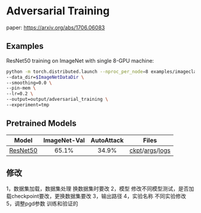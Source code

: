 # Adversarial Training

paper: https://arxiv.org/abs/1706.06083

## Examples

ResNet50 training on ImageNet with single 8-GPU machine:

```bash
python -m torch.distributed.launch --nproc_per_node=8 examples/imageclassification/imagenet/adversarial_training/main.py \
--data_dir=$ImageNetDataDir \
--smoothing=0.0 \
--pin-mem \
--lr=0.2 \
--output=output/adversarial_training \
--experiment=tmp
```

## Pretrained Models
| Model | ImageNet-Val | AutoAttack | Files |
| ---- | :----: | :----: | :----: |
| [ResNet50](https://arxiv.org/abs/1512.03385) | 65.1% | 34.9% | [ckpt](http://alisec-competition.oss-cn-shanghai.aliyuncs.com/xiaofeng/easy_robust/benchmark_models/ours/examples/adversarial_training/model_best.pth.tar)/[args](http://alisec-competition.oss-cn-shanghai.aliyuncs.com/xiaofeng/easy_robust/benchmark_models/ours/examples/adversarial_training/args.yaml)/[logs](http://alisec-competition.oss-cn-shanghai.aliyuncs.com/xiaofeng/easy_robust/benchmark_models/ours/examples/adversarial_training/summary.csv) | 



## 修改
1，数据集加载，数据集处理
换数据集时要改
2，模型
修改不同模型测试，是否加载checkpoint要改，更换数据集要改
3，输出路径
4，实验名称
不同实验修改
5，调整pgd参数 训练和验证的